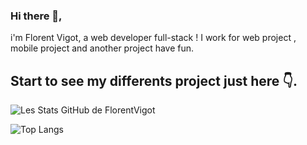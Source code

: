 ### Hi there 👋, 
i'm Florent Vigot, a web developer full-stack ! 
I work for web project , mobile project and another project have fun.
## Start to see my differents project just here 👇.

<!--
**FlorentVigot/FlorentVigot** is a ✨ _special_ ✨ repository because its `README.md` (this file) appears on your GitHub profile.

Here are some ideas to get you started:

- 🔭 I’m currently working on ...
- 🌱 I’m currently learning ...
- 👯 I’m looking to collaborate on ...
- 🤔 I’m looking for help with ...
- 💬 Ask me about ...
- 📫 How to reach me: ...
- 😄 Pronouns: ...
- ⚡ Fun fact: ...
-->
![Les Stats GitHub de FlorentVigot](https://github-readme-stats.vercel.app/api?username=FlorentVigot)

![Top Langs](https://github-readme-stats.vercel.app/api/top-langs/?username=FlorentVigot&layout=compact)
